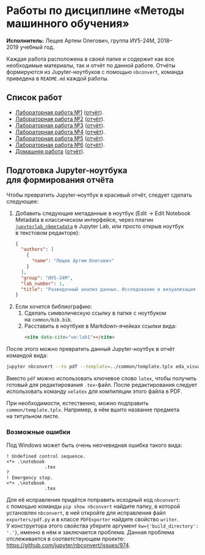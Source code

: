 # Работы по дисциплине «Методы машинного обучения»
**Исполнитель:** Лещев Артем Олегович, группа ИУ5-24М, 2018–2019&nbsp;учебный год.

Каждая работа расположена в&nbsp;своей папке и содержит как все необходимые материалы, так и отчёт по&nbsp;данной работе. Отчёты формируются из&nbsp;Jupyter-ноутбуков с&nbsp;помощью `nbconvert`, команда приведена в&nbsp;`README.md` каждой работы.

## Список работ
* [Лабораторная работа №1](./lab1) ([отчёт](lab1/eda_visualization.pdf)).
* [Лабораторная работа №2](./lab2) ([отчёт](lab2/pandas.pdf)).
* [Лабораторная работа №3](./lab3) ([отчёт](lab3/missing.pdf)).
* [Лабораторная работа №4](./lab4) ([отчёт](lab4/knn.pdf)).
* [Лабораторная работа №5](./lab5) ([отчёт](lab5/trees.pdf)).
* [Лабораторная работа №6](./lab6) ([отчёт](lab6/ensembles.pdf)).
* [Домашняя работа](./dz) ([отчёт](dz/dz.pdf)).

## Подготовка Jupyter-ноутбука для&nbsp;формирования отчёта
Чтобы превратить Jupyter-ноутбук в&nbsp;красивый отчёт, следует сделать следующее:

1. Добавить следующие метаданные в&nbsp;ноутбук (Edit -> Edit Notebook Metadata в&nbsp;классическом интерфейсе, через плагин [`jupyterlab_nbmetadata`](https://github.com/yuvipanda/jupyterlab-nbmetadata) в&nbsp;Jupyter&nbsp;Lab, или просто открыв ноутбук в&nbsp;текстовом редакторе):
    ```json
    {
      "authors": [
        {
          "name": "Лещев Артем Олегович"
        }
      ],
      "group": "ИУ5-24М",
      "lab_number": 1,
      "title": "Разведочный анализ данных. Исследование и визуализация данных"
    }
    ```
2. Если хочется библиографию:
    1. Сделать символическую ссылку в&nbsp;папке с&nbsp;ноутбуком на&nbsp;`common/bib.bib`.
    2. Расставить в&nbsp;ноутбуке в&nbsp;Markdown-ячейках ссылки вида:
        ```html
        <cite data-cite="ue:lab1"></cite>
        ```

После этого можно превратить данный Jupyter-ноутбук в&nbsp;отчёт командой вида:
```bash
jupyter nbconvert --to pdf --template=../common/template.tplx eda_visualization.ipynb
```
Вместо `pdf` можно использовать ключевое слово `latex`, чтобы получить готовый для&nbsp;редактирования `.tex`-файл. После редактирования следует использовать команду `xelatex` для&nbsp;компиляции этого файла в&nbsp;PDF.

При&nbsp;необходимости, естественно, можно подправить `common/template.tplx`. Например, в&nbsp;нём вшито название предмета на&nbsp;титульном листе.

### Возможные ошибки
Под&nbsp;Windows может быть очень неочевидная ошибка такого вида:
```
! Undefined control sequence.
<*> .\notebook
              .tex
?
! Emergency stop.
<*> .\notebook
              .tex
```
Для её исправления придётся поправить исходный код `nbconvert`: с&nbsp;помощью команды `pip show nbconvert` найдите папку, в&nbsp;которой установлен `nbconvert`, в&nbsp;ней откройте для исправления файл `exporters/pdf.py` и в&nbsp;классе `PDFExporter` найдите свойство `writer`. У&nbsp;конструктора этого свойства уберите аргумент `kw={'build_directory': '.'}`, именно в&nbsp;нём и заключается проблема. Данная проблема отслеживается в&nbsp;соответствующем проекте: https://github.com/jupyter/nbconvert/issues/974.

